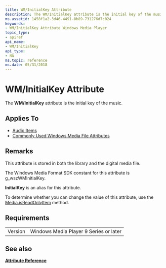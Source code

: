 ```yaml
---
title: WM/InitialKey Attribute
description: The WM/InitialKey attribute is the initial key of the music.
ms.assetid: 1458f1a2-3d46-4491-8b89-731276d7c024
keywords:
- WM/InitialKey Attribute Windows Media Player
topic_type:
- apiref
api_name:
- WM/InitialKey
api_type:
- NA
ms.topic: reference
ms.date: 05/31/2018
---
```


# WM/InitialKey Attribute

The **WM/InitialKey** attribute is the initial key of the music.

## Applies To

-   [Audio Items](audio-item-attributes.md)
-   [Commonly Used Windows Media File Attributes](commonly-used-windows-media-file-attributes.md)

## Remarks

This attribute is stored in both the library and the digital media file.

The Windows Media Format SDK constant for this attribute is g\_wszWMInitialKey.

**InitialKey** is an alias for this attribute.

To determine whether you can change the value of this attribute, use the [Media.isReadOnlyItem](media-isreadonlyitem.md) method.

## Requirements



|                    |                                                   |
|--------------------|---------------------------------------------------|
| Version<br/> | Windows Media Player 9 Series or later<br/> |



## See also

<dl> <dt>

[**Attribute Reference**](attribute-reference.md)
</dt> </dl>

 

 





